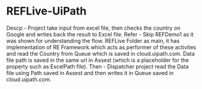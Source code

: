 # REFLive-UiPath

Descp - Project take input from excel file, then checks the country on Google and wrties back the result to Excel file.
Refer - Skip REFDemo1 as it was shown for understanding the flow.
REFLive Folder as main, it has implementation of RE Framework.which acts as performer of these activites and read the Country from Queue which is saved in cloud.uipath.com. Data file path is saved in the same url in Assest (which is a placeholder for the property such as ExcelPath file).
Then - Dispatcher project read the Data file using Path saved in Assest and then writes it in Queue saved in cloud.uipath.com.
